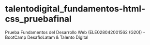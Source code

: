 # talentodigital_fundamentos-html-css_pruebafinal
Prueba Fundamentos del Desarrollo Web (ELE028042001562 (G20)) - BootCamp DesafíoLatam &amp; Talento Digital
